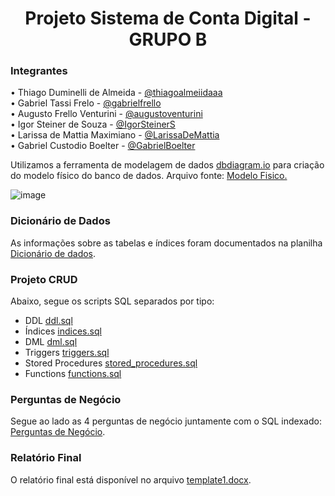<h1 align="center">Projeto Sistema de Conta Digital - GRUPO B</h1>

### Integrantes
• Thiago Duminelli de Almeida - [@thiagoalmeiidaaa](https://github.com/thiagoalmeiidaaa) <br>
• Gabriel Tassi Frelo - [@gabrielfrello](https://github.com/gabrielfrello) <br>
• Augusto Frello Venturini - [@augustoventurini](https://github.com/augustoventurini) <br>
• Igor Steiner de Souza - [@IgorSteinerS](https://github.com/IgorSteinerS) <br>
• Larissa de Mattia Maximiano - [@LarissaDeMattia](https://github.com/LarissaDeMattia) <br>
• Gabriel Custodio Boelter - [@GabrielBoelter](https://github.com/GabrielBoelter)

Utilizamos a ferramenta de modelagem de dados [dbdiagram.io](https://dbdiagram.io/) para criação do modelo físico do banco de dados.
Arquivo fonte: [Modelo Fisico.](https://dbdiagram.io/d/666b3fada179551be6d56ac5)

![image]([https://github.com/thiagoalmeiidaaa/projeto_final_bd2_satc_2024/blob/main/Modelo%20F%C3%ADsico/Modelo%20F%C3%ADsico.png?raw=true](https://github.com/thiagoalmeiidaaa/projeto_final_bd2_satc_2024/blob/main/modelo_fisico/modelo_er.png))

### Dicionário de Dados
As informações sobre as tabelas e índices foram documentados na planilha [Dicionário de dados](https://github.com/thiagoalmeiidaaa/projeto_final_bd2_satc_2024/blob/main/Dicionario%20De%20Dados/Dicionario_De_Dados.xlsx).

### Projeto CRUD
Abaixo, segue os scripts SQL separados por tipo:
+ DDL [ddl.sql](scripts_sql/ddl.sql.txt)
+ Índices [indices.sql](scripts_sql/indices.sql.txt)
+ DML [dml.sql](scripts_sql/dml.sql.txt)
+ Triggers [triggers.sql](scripts_sql/triggers.sql.txt)
+ Stored Procedures [stored_procedures.sql](scripts_sql/stored_procedures.sql.txt)
+ Functions [functions.sql](scripts_sql/functions.sql.txt)

### Perguntas de Negócio
Segue ao lado as 4 perguntas de negócio juntamente com o SQL indexado: [Perguntas de Negócio](Perguntas.de.negocio.com.SQL.txt).

### Relatório Final
O relatório final está disponível no arquivo [template1.docx](relatorio/template1.docx).
